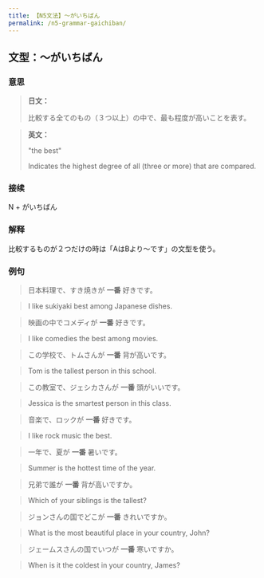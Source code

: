 ```yaml
---
title: 【N5文法】〜がいちばん
permalink: /n5-grammar-gaichiban/
---
```


## 文型：〜がいちばん

### 意思

> **日文：**
> 
> 比較する全てのもの（３つ以上）の中で、最も程度が高いことを表す。


> **英文：**
> 
> "the best"
> 
> Indicates the highest degree of all (three or more) that are compared.


### 接续

N + がいちばん

### 解释

比較するものが２つだけの時は「AはBより〜です」の文型を使う。

### 例句

> 日本料理で、すき焼きが **一番** 好きです。

> I like sukiyaki best among Japanese dishes.

> 映画の中でコメディが **一番** 好きです。

> I like comedies the best among movies.

> この学校で、トムさんが **一番** 背が高いです。

> Tom is the tallest person in this school.

> この教室で、ジェシカさんが **一番** 頭がいいです。

> Jessica is the smartest person in this class.

> 音楽で、ロックが **一番** 好きです。

> I like rock music the best.

> 一年で、夏が **一番** 暑いです。

> Summer is the hottest time of the year.

> 兄弟で誰が **一番** 背が高いですか。

> Which of your siblings is the tallest?

> ジョンさんの国でどこが **一番** きれいですか。

> What is the most beautiful place in your country, John?

> ジェームスさんの国でいつが **一番** 寒いですか。

> When is it the coldest in your country, James?

